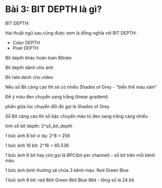 # Bài 3: BIT DEPTH là gì?

BIT DEPTH: 

Hai thuật ngữ sau cũng được xem là đồng nghĩa với BIT DEPTH:
- Color DEPTH
- Pixel DEPTH

Bit depth khác hoàn toàn Bitrate

Bit depth dành cho ảnh

Bit rate dành cho video


Nếu số Bit càng cao thì sẽ có nhiều Shades of Grey - "biến thể màu xám"

Để ý màu đen chuyển sang trắng (linear gradient)

phần giữa lúc chuyển đổi đó gọi là Shades of Grey

Số Bit càng cao thì số bậc chuyển màu từ đen sang trắng càng nhiều

tính số bit depth: 2^số_bit_depth

1 bức ảnh 8 bit
ví dụ: 2^8 = 256

1 bức ảnh 16 bit: 2^16 = 65.536


1 bức ảnh 8 bit hay còn gọi là BPC(bit per channel) - số bit trên mỗi kênh màu

1 bức ảnh bình thường sẽ chứa 3 kênh màu: Red Green Blue

1 bức ảnh 8 bit: red 8bit Green 8bit Blue 8bit - tổng số là 24 bit










